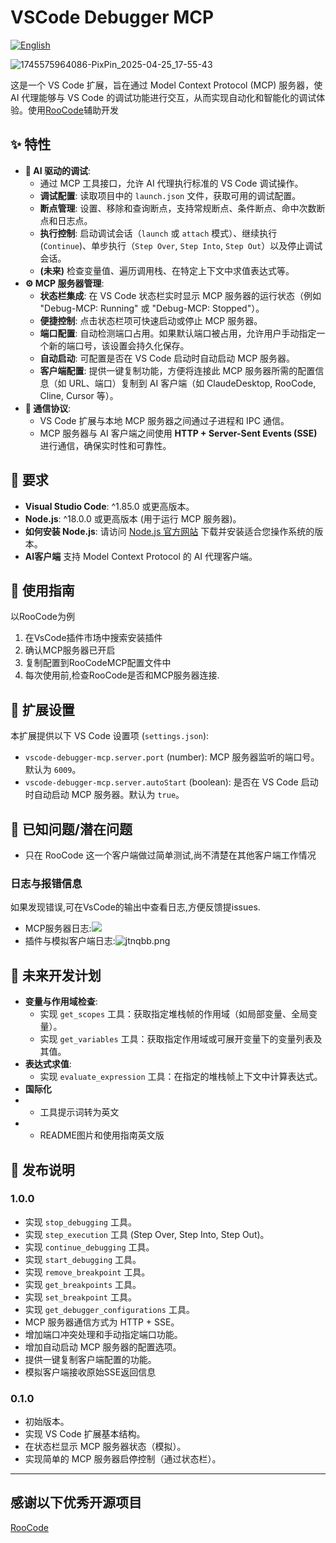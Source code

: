 # VSCode Debugger MCP

[![English](https://img.shields.io/badge/Language-English-blue)](README.en.md)

![1745575964086-PixPin_2025-04-25_17-55-43](https://github.com/user-attachments/assets/ac4cc09f-017e-4266-b617-69398dcadf52)

这是一个 VS Code 扩展，旨在通过 Model Context Protocol (MCP) 服务器，使 AI 代理能够与 VS Code 的调试功能进行交互，从而实现自动化和智能化的调试体验。使用[RooCode](https://github.com/RooVetGit/Roo-Code)辅助开发

## ✨ 特性

*   **🤖 AI 驱动的调试**:
    *   通过 MCP 工具接口，允许 AI 代理执行标准的 VS Code 调试操作。
    *   **调试配置**: 读取项目中的 `launch.json` 文件，获取可用的调试配置。
    *   **断点管理**: 设置、移除和查询断点，支持常规断点、条件断点、命中次数断点和日志点。
    *   **执行控制**: 启动调试会话（`launch` 或 `attach` 模式）、继续执行 (`Continue`)、单步执行（`Step Over`, `Step Into`, `Step Out`）以及停止调试会话。
    *   **(未来)** 检查变量值、遍历调用栈、在特定上下文中求值表达式等。
*   **⚙️ MCP 服务器管理**:
    *   **状态栏集成**: 在 VS Code 状态栏实时显示 MCP 服务器的运行状态（例如 "Debug-MCP: Running" 或 "Debug-MCP: Stopped"）。
    *   **便捷控制**: 点击状态栏项可快速启动或停止 MCP 服务器。
    *   **端口配置**: 自动检测端口占用。如果默认端口被占用，允许用户手动指定一个新的端口号，该设置会持久化保存。
    *   **自动启动**: 可配置是否在 VS Code 启动时自动启动 MCP 服务器。
    *   **客户端配置**: 提供一键复制功能，方便将连接此 MCP 服务器所需的配置信息（如 URL、端口）复制到 AI 客户端（如 ClaudeDesktop, RooCode, Cline, Cursor 等）。
*   **📡 通信协议**:
    *   VS Code 扩展与本地 MCP 服务器之间通过子进程和 IPC 通信。
    *   MCP 服务器与 AI 客户端之间使用 **HTTP + Server-Sent Events (SSE)** 进行通信，确保实时性和可靠性。

## 🚀 要求

*   **Visual Studio Code**: ^1.85.0 或更高版本。
*   **Node.js**: ^18.0.0 或更高版本 (用于运行 MCP 服务器)。
*   **如何安装 Node.js**: 请访问 [Node.js 官方网站](https://nodejs.org/) 下载并安装适合您操作系统的版本。
*   **AI客户端** 支持 Model Context Protocol 的 AI 代理客户端。

## 📖 使用指南
以RooCode为例
1. 在VsCode插件市场中搜索安装插件
2. 确认MCP服务器已开启
3. 复制配置到RooCodeMCP配置文件中
4. 每次使用前,检查RooCode是否和MCP服务器连接.
## 🔧 扩展设置

本扩展提供以下 VS Code 设置项 (`settings.json`):

*   `vscode-debugger-mcp.server.port` (number): MCP 服务器监听的端口号。默认为 `6009`。
*   `vscode-debugger-mcp.server.autoStart` (boolean): 是否在 VS Code 启动时自动启动 MCP 服务器。默认为 `true`。

## 🐞 已知问题/潜在问题

*   只在 RooCode 这一个客户端做过简单测试,尚不清楚在其他客户端工作情况

### 日志与报错信息
如果发现错误,可在VsCode的输出中查看日志,方便反馈提issues.
*   MCP服务器日志:![](https://files.catbox.moe/19t08t.png)
*   插件与模拟客户端日志:![jtnqbb.png](https://files.catbox.moe/jtnqbb.png)

## 🔮 未来开发计划

*   **变量与作用域检查**:
    *   实现 `get_scopes` 工具：获取指定堆栈帧的作用域（如局部变量、全局变量）。
    *   实现 `get_variables` 工具：获取指定作用域或可展开变量下的变量列表及其值。
*   **表达式求值**:
    *   实现 `evaluate_expression` 工具：在指定的堆栈帧上下文中计算表达式。
*   **国际化**
*   *   工具提示词转为英文
*   *   README图片和使用指南英文版
## 🎉 发布说明

### 1.0.0
*   实现 `stop_debugging` 工具。
*   实现 `step_execution` 工具 (Step Over, Step Into, Step Out)。
*   实现 `continue_debugging` 工具。
*   实现 `start_debugging` 工具。
*   实现 `remove_breakpoint` 工具。
*   实现 `get_breakpoints` 工具。
*   实现 `set_breakpoint` 工具。
*   实现 `get_debugger_configurations` 工具。
*   MCP 服务器通信方式为 HTTP + SSE。
*   增加端口冲突处理和手动指定端口功能。
*   增加自动启动 MCP 服务器的配置选项。
*   提供一键复制客户端配置的功能。
*   模拟客户端接收原始SSE返回信息

### 0.1.0
*   初始版本。
*   实现 VS Code 扩展基本结构。
*   在状态栏显示 MCP 服务器状态（模拟）。
*   实现简单的 MCP 服务器启停控制（通过状态栏）。

---


## 感谢以下优秀开源项目
[RooCode](https://github.com/RooVetGit/Roo-Code)
